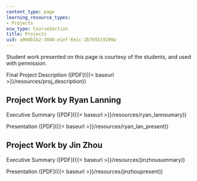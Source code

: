 ```yaml
---
content_type: page
learning_resource_types:
- Projects
ocw_type: CourseSection
title: Projects
uid: a90db1b2-3040-e1ef-6e1c-2b765b19290a
---
```


Student work presented on this page is courtesy of the students, and used with permission.

Final Project Description ([PDF]({{< baseurl >}}/resources/proj_description))

Project Work by Ryan Lanning
----------------------------

Executive Summary ([PDF]({{< baseurl >}}/resources/ryan_lannsumary))

Presentation ([PDF]({{< baseurl >}}/resources/ryan_lan_present))

Project Work by Jin Zhou
------------------------

Executive Summary ([PDF]({{< baseurl >}}/resources/jinzhousummary))

Presentation ([PDF]({{< baseurl >}}/resources/jinzhoupresent))